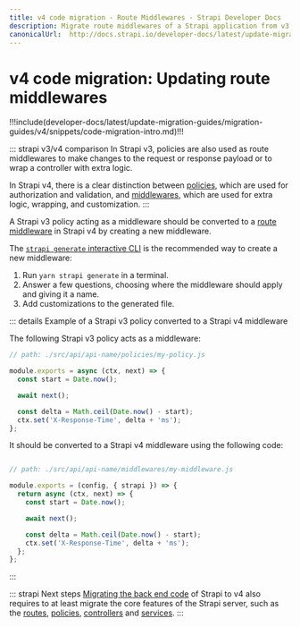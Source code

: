 ```yaml
---
title: v4 code migration - Route Middlewares - Strapi Developer Docs
description: Migrate route middlewares of a Strapi application from v3.6.x to v4.0.x
canonicalUrl:  http://docs.strapi.io/developer-docs/latest/update-migration-guides/migration-guides/v4/code/backend/routes.html
---
```


# v4 code migration: Updating route middlewares

!!!include(developer-docs/latest/update-migration-guides/migration-guides/v4/snippets/code-migration-intro.md)!!!

::: strapi v3/v4 comparison
In Strapi v3, policies are also used as route middlewares to make changes to the request or response payload or to wrap a controller with extra logic.

In Strapi v4, there is a clear distinction between [policies](/developer-docs/latest/development/backend-customization/policies.md#implementation), which are used for authorization and validation, and [middlewares](/developer-docs/latest/development/backend-customization/middlewares.md), which are used for extra logic, wrapping, and customization.
:::

A Strapi v3 policy acting as a middleware should be converted to a [route middleware](/developer-docs/latest/development/backend-customization/routes.md#middlewares) in Strapi v4 by creating a new middleware.

The [`strapi generate` interactive CLI](/developer-docs/latest/developer-resources/cli/CLI.md#strapi-generate) is the recommended way to create a new middleware:

1. Run `yarn strapi generate` in a terminal.
2. Answer a few questions, choosing where the middleware should apply and giving it a name.
3. Add customizations to the generated file.

::: details Example of a Strapi v3 policy converted to a Strapi v4 middleware

The following Strapi v3 policy acts as a middleware:

```js
// path: ./src/api/api-name/policies/my-policy.js

module.exports = async (ctx, next) => {
  const start = Date.now();

  await next();

  const delta = Math.ceil(Date.now() - start);
  ctx.set('X-Response-Time', delta + 'ms');
};
```

It should be converted to a Strapi v4 middleware using the following code:

```jsx

// path: ./src/api/api-name/middlewares/my-middleware.js

module.exports = (config, { strapi }) => {
  return async (ctx, next) => {
    const start = Date.now();

    await next();

    const delta = Math.ceil(Date.now() - start);
    ctx.set('X-Response-Time', delta + 'ms');
  };
};
```

:::

::: strapi Next steps
[Migrating the back end code](/developer-docs/latest/update-migration-guides/migration-guides/v4/code/backend.md) of Strapi to v4 also requires to at least migrate the core features of the Strapi server, such as the [routes](/developer-docs/latest/update-migration-guides/migration-guides/v4/code/backend/routes.md), [policies](/developer-docs/latest/update-migration-guides/migration-guides/v4/code/backend/policies.md), [controllers](/developer-docs/latest/update-migration-guides/migration-guides/v4/code/backend/controllers.md) and [services](/developer-docs/latest/update-migration-guides/migration-guides/v4/code/backend/services.md).
:::
